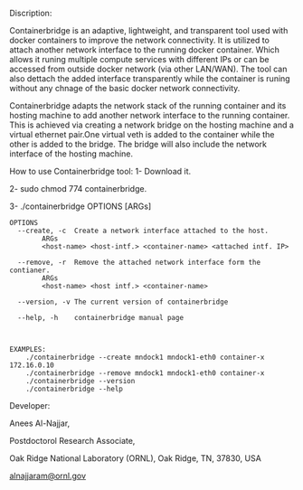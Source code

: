 Discription:

Containerbridge is an adaptive, lightweight, and transparent tool used with docker containers to improve the network connectivity. It is utilized to attach another network interface to the running docker container. Which allows it runing multiple compute services with different IPs or can be accessed from outside docker network (via other LAN/WAN). The tool can also dettach the added interface transparently while the container is runing without any chnage of the basic docker network connectivity. 

Containerbridge adapts the network stack of the running container and its hosting machine to add another network interface to the running container. This is achieved via creating a network bridge on the hosting machine and a virtual ethernet pair.One virtual veth is added to the container while the other is added to the bridge. The bridge will also include the network interface of the hosting machine. 


How to use Containerbridge tool:
   1- Download it.
   
   2- sudo chmod 774 containerbridge.
   
   3- ./containerbridge OPTIONS [ARGs]
   
	   
	   
    OPTIONS
      --create, -c	Create a network interface attached to the host.
			ARGs
			<host-name> <host-intf.> <container-name> <attached intf. IP>

      --remove, -r	Remove the attached network interface form the contianer.
			ARGs
			<host-name> <host intf.> <container-name> 

      --version, -v	The current version of containerbridge

      --help, -h	containerbridge manual page
	  
	  
	  
	EXAMPLES:
		./containerbridge --create mndock1 mndock1-eth0 container-x 172.16.0.10
		./containerbridge --remove mndock1 mndock1-eth0 container-x
		./containerbridge --version 
		./containerbridge --help


Developer:

Anees Al-Najjar,

Postdoctorol Research Associate,

Oak Ridge National Laboratory (ORNL), Oak Ridge, TN, 37830, USA

alnajjaram@ornl.gov
